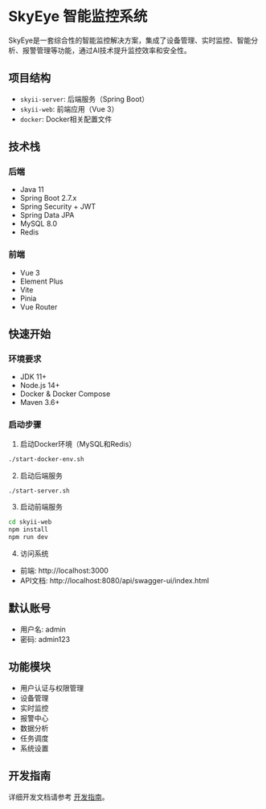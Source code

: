 # SkyEye 智能监控系统

SkyEye是一套综合性的智能监控解决方案，集成了设备管理、实时监控、智能分析、报警管理等功能，通过AI技术提升监控效率和安全性。

## 项目结构

- `skyii-server`: 后端服务（Spring Boot）
- `skyii-web`: 前端应用（Vue 3）
- `docker`: Docker相关配置文件

## 技术栈

### 后端
- Java 11
- Spring Boot 2.7.x
- Spring Security + JWT
- Spring Data JPA
- MySQL 8.0
- Redis

### 前端
- Vue 3
- Element Plus
- Vite
- Pinia
- Vue Router

## 快速开始

### 环境要求
- JDK 11+
- Node.js 14+
- Docker & Docker Compose
- Maven 3.6+

### 启动步骤

1. 启动Docker环境（MySQL和Redis）
```bash
./start-docker-env.sh
```

2. 启动后端服务
```bash
./start-server.sh
```

3. 启动前端服务
```bash
cd skyii-web
npm install
npm run dev
```

4. 访问系统
- 前端: http://localhost:3000
- API文档: http://localhost:8080/api/swagger-ui/index.html

## 默认账号

- 用户名: admin
- 密码: admin123

## 功能模块

- 用户认证与权限管理
- 设备管理
- 实时监控
- 报警中心
- 数据分析
- 任务调度
- 系统设置

## 开发指南

详细开发文档请参考 [开发指南](docs/development-guide.md)。 